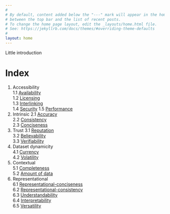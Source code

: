 ```yaml
---
#
# By default, content added below the "---" mark will appear in the home page
# between the top bar and the list of recent posts.
# To change the home page layout, edit the _layouts/home.html file.
# See: https://jekyllrb.com/docs/themes/#overriding-theme-defaults
#
layout: home
---
```

Little introduction

# Index
1. Accessibility  
    1.1 [Availability](./quality_dimensions/availability)  
    1.2 [Licensing](./quality_dimensions/licensing)  
    1.3 [Interlinking](./quality_dimensions/interlinking)  
    1.4 [Security](./quality_dimensions/security)
    1.5 [Performance](./quality_dimensions/performance)
2. Intrinsic
    2.1 [Accuracy](./quality_dimensions/accuracy)  
    2.2 [Consistency](./quality_dimensions/consistency)  
    2.3 [Conciseness](./quality_dimensions/conciseness)
3. Trust
    3.1 [Reputation](./quality_dimensions/reputation)  
    3.2 [Believability](./quality_dimensions/believability)  
    3.3 [Verifiability](./quality_dimensions/verifiability)  
4. Dataset dynamicity  
    4.1 [Currency](./quality_dimensions/currency)  
    4.2 [Volatility](./quality_dimensions/volatility)  
5. Contextual  
    5.1 [Completeness](./quality_dimensions/completeness)  
    5.2 [Amount of data](./quality_dimensions/amount_of_data)
6. Representational  
    6.1 [Representational-conciseness](./quality_dimensions/representational_conciseness)  
    6.2 [Representational-consistency](./quality_dimensions/representational_consistency)  
    6.3 [Understandability](./quality_dimensions/understandability)  
    6.4 [Interpretability](./quality_dimensions/interpretability)  
    6.5 [Versatility](./quality_dimensions/versatility)  